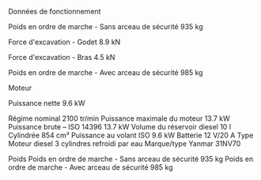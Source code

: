   Données de fonctionnement
  
Poids en ordre de marche - Sans arceau de sécurité 	935 kg

Force d'excavation - Godet 	8.9 kN

Force d'excavation - Bras 	4.5 kN

Poids en ordre de marche - Avec arceau de sécurité 	985 kg


  Moteur
	
Puissance nette 	9.6 kW

Régime nominal 	2100 tr/min
Puissance maximale du moteur 	13.7 kW
Puissance brute – ISO 14396 	13.7 kW
Volume du réservoir diesel 	10 l
Cylindrée 	854 cm³
Puissance au volant ISO 	9.6 kW
Batterie 	12 V/20 A
Type 	Moteur diesel 3 cylindres refroidi par eau
Marque/type 	Yanmar 31NV70

 Poids
Poids en ordre de marche - Sans arceau de sécurité 	935 kg
Poids en ordre de marche - Avec arceau de sécurité 	985 kg
